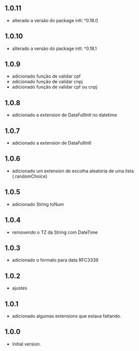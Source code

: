 ## 1.0.11
- alterado a versão do package intl: ^0.18.0
## 1.0.10
- alterado a versão do package intl: ^0.18.1
## 1.0.9
- adicionado função de validar cpf
- adicionado função de validar cnpj
- adicionado função de validar cpf ou cnpj

## 1.0.8
- adicionado a extension de DataFullIntl no datetime

## 1.0.7
- adicionado a extension de DataFullIntl

## 1.0.6
- adicionado um extension de escolha aleatória de uma lista (.randomChoice)

## 1.0.5
- adicionado String toNum 

## 1.0.4

- removendo o TZ da String com DateTime

## 1.0.3

- adicionado o formato para data RFC3339

## 1.0.2

- ajustes

## 1.0.1

- adicionado algumas extensions que estava faltando.

## 1.0.0

- Initial version.
